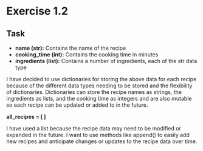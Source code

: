 # Exercise 1.2

## Task

- **name (str):** Contains the name of the recipe
- **cooking_time (int):** Contains the cooking time in minutes
- **ingredients (list):** Contains a number of ingredients, each of the str data type

I have decided to use dictionaries for storing the above data for each recipe because of the different data types needing to be stored and the flexibility of dictionaries. Dictionaries can store the recipe names as strings, the ingredients as lists, and the cooking time as integers and are also mutable so each recipe can be updated or added to in the future.

**all_recipes = [ ]**

I have used a list because the recipe data may need to be modified or expanded in the future. I want to use methods like append() to easily add new recipes and anticipate changes or updates to the recipe data over time.
